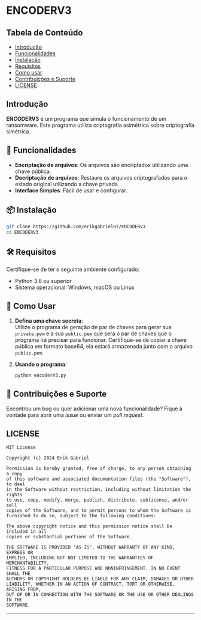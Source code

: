 # ENCODERV3

## Tabela de Conteúdo
- [Introdução](#introdução)
- [Funcionalidades](#funcionalidades)  
- [Instalação](#instalação)  
- [Requisitos](#requisitos)  
- [Como usar](#como-usar)  
- [Contribuições e Suporte](#contribuições-e-suporte)
- [LICENSE](#LICENSE)

## Introdução
**ENCODERV3** é um programa que simula o funcionamento de um ransomware. Este programa utiliza criptografia asimétrica sobre criptografia simétrica.

## 🚀 Funcionalidades

- **Encriptação de arquivos**: Os arquivos são encriptados utilizando uma chave pública.
- **Decriptação de arquivos**: Restaure os arquivos criptografados para o estado original utilizando a chave privada.
- **Interface Simples**: Fácil de usar e configurar.

## 📦 Instalação
```bash
git clone https://github.com/erikgabriel07/ENCODERV3
cd ENCODERV3
```

## 🛠️ Requisitos

Certifique-se de ter o seguinte ambiente configurado:

- Python 3.8 ou superior
- Sistema operacional: Windows, macOS ou Linux

## 🔑 Como Usar

1. **Defina uma chave secreta**:  
   Utilize o programa de geração de par de chaves para gerar sua ``private.pem`` e a sua ``public.pem``
   que será o par de chaves que o programa irá precisar para funcionar. Certifique-se de copiar a chave pública
   em formato base64, ela estará armazenada junto com o arquivo ``public.pem``.

3. **Usando o programa**:  
   ```bash
   python encoderV3.py
   ```

## 🐛 Contribuições e Suporte

Encontrou um bug ou quer adicionar uma nova funcionalidade? Fique à vontade para abrir uma *issue* ou enviar um *pull request*.  

## LICENSE
```
MIT License

Copyright (c) 2024 Erik Gabriel

Permission is hereby granted, free of charge, to any person obtaining a copy
of this software and associated documentation files (the "Software"), to deal
in the Software without restriction, including without limitation the rights
to use, copy, modify, merge, publish, distribute, sublicense, and/or sell
copies of the Software, and to permit persons to whom the Software is
furnished to do so, subject to the following conditions:

The above copyright notice and this permission notice shall be included in all
copies or substantial portions of the Software.

THE SOFTWARE IS PROVIDED "AS IS", WITHOUT WARRANTY OF ANY KIND, EXPRESS OR
IMPLIED, INCLUDING BUT NOT LIMITED TO THE WARRANTIES OF MERCHANTABILITY,
FITNESS FOR A PARTICULAR PURPOSE AND NONINFRINGEMENT. IN NO EVENT SHALL THE
AUTHORS OR COPYRIGHT HOLDERS BE LIABLE FOR ANY CLAIM, DAMAGES OR OTHER
LIABILITY, WHETHER IN AN ACTION OF CONTRACT, TORT OR OTHERWISE, ARISING FROM,
OUT OF OR IN CONNECTION WITH THE SOFTWARE OR THE USE OR OTHER DEALINGS IN THE
SOFTWARE.
```
---

